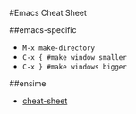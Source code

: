#Emacs Cheat Sheet

##emacs-specific
- `M-x make-directory`
- `C-x { #make window smaller`
- `C-x } #make windows bigger`

##ensime
- [cheat-sheet](http://ensime.org/editors/emacs/cheat_sheet/)

